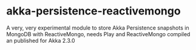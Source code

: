 akka-persistence-reactivemongo
==============================

A very, very experimental module to store Akka Persistence snapshots in MongoDB with ReactiveMongo, needs Play and ReactiveMongo compiled an published for Akka 2.3.0
